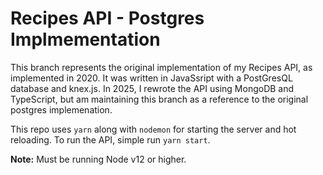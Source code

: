 # Recipes API - Postgres Implmementation

This branch represents the original implementation of my Recipes API, as implemented in 2020. It was written in JavaSsript with a PostGresQL database and knex.js. In 2025, I rewrote the API using MongoDB and TypeScript, but am maintaining this branch as a reference to the original postgres implemenation.

This repo uses `yarn` along with `nodemon` for starting the server and hot reloading. To run the API, simple run `yarn start`.

**Note:** Must be running Node v12 or higher.
